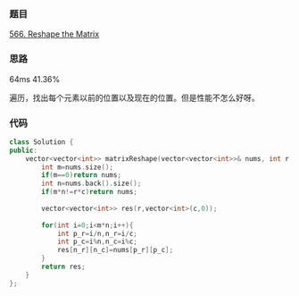 ### 题目
[566. Reshape the Matrix](https://leetcode-cn.com/problems/reshape-the-matrix/submissions/)
### 思路
64ms 41.36%

遍历，找出每个元素以前的位置以及现在的位置。但是性能不怎么好呀。
### 代码
```c++
class Solution {
public:
    vector<vector<int>> matrixReshape(vector<vector<int>>& nums, int r, int c) {
        int m=nums.size();
        if(m==0)return nums;
        int n=nums.back().size();
        if(m*n!=r*c)return nums;
        
        vector<vector<int>> res(r,vector<int>(c,0));
        
        for(int i=0;i<m*n;i++){
            int p_r=i/n,n_r=i/c;
            int p_c=i%n,n_c=i%c;
            res[n_r][n_c]=nums[p_r][p_c];
        }
        return res;
    }
};
```
